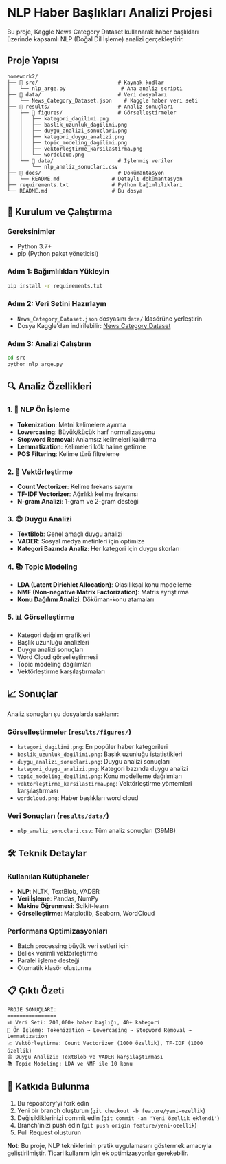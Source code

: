 # NLP Haber Başlıkları Analizi Projesi

Bu proje, Kaggle News Category Dataset kullanarak haber başlıkları üzerinde kapsamlı NLP (Doğal Dil İşleme) analizi gerçekleştirir.

## Proje Yapısı

```
homework2/
├── 📂 src/                          # Kaynak kodlar
│   └── nlp_arge.py                  # Ana analiz scripti
├── 📂 data/                         # Veri dosyaları
│   └── News_Category_Dataset.json    # Kaggle haber veri seti
├── 📂 results/                      # Analiz sonuçları
│   ├── 📂 figures/                  # Görselleştirmeler
│   │   ├── kategori_dagilimi.png
│   │   ├── baslik_uzunluk_dagilimi.png
│   │   ├── duygu_analizi_sonuclari.png
│   │   ├── kategori_duygu_analizi.png
│   │   ├── topic_modeling_dagilimi.png
│   │   ├── vektorleştirme_karsilastirma.png
│   │   └── wordcloud.png
│   └── 📂 data/                     # İşlenmiş veriler
│       └── nlp_analiz_sonuclari.csv
├── 📂 docs/                         # Dokümantasyon
│   └── README.md                 # Detaylı dokümantasyon
├── requirements.txt              # Python bağımlılıkları
└── README.md                     # Bu dosya
```

## 🚀 Kurulum ve Çalıştırma

### Gereksinimler
- Python 3.7+
- pip (Python paket yöneticisi)

### Adım 1: Bağımlılıkları Yükleyin
```bash
pip install -r requirements.txt
```

### Adım 2: Veri Setini Hazırlayın
- `News_Category_Dataset.json` dosyasını `data/` klasörüne yerleştirin
- Dosya Kaggle'dan indirilebilir: [News Category Dataset](https://www.kaggle.com/datasets/rmisra/news-category-dataset)

### Adım 3: Analizi Çalıştırın
```bash
cd src
python nlp_arge.py
```

## 🔍 Analiz Özellikleri

### 1. 📝 NLP Ön İşleme
- **Tokenization**: Metni kelimelere ayırma
- **Lowercasing**: Büyük/küçük harf normalizasyonu
- **Stopword Removal**: Anlamsız kelimeleri kaldırma
- **Lemmatization**: Kelimeleri kök haline getirme
- **POS Filtering**: Kelime türü filtreleme

### 2. 🔢 Vektörleştirme
- **Count Vectorizer**: Kelime frekans sayımı
- **TF-IDF Vectorizer**: Ağırlıklı kelime frekansı
- **N-gram Analizi**: 1-gram ve 2-gram desteği

### 3. 😊 Duygu Analizi
- **TextBlob**: Genel amaçlı duygu analizi
- **VADER**: Sosyal medya metinleri için optimize
- **Kategori Bazında Analiz**: Her kategori için duygu skorları

### 4. 📚 Topic Modeling
- **LDA (Latent Dirichlet Allocation)**: Olasılıksal konu modelleme
- **NMF (Non-negative Matrix Factorization)**: Matris ayrıştırma
- **Konu Dağılımı Analizi**: Döküman-konu atamaları

### 5. 📊 Görselleştirme
- Kategori dağılım grafikleri
- Başlık uzunluğu analizleri
- Duygu analizi sonuçları
- Word Cloud görselleştirmesi
- Topic modeling dağılımları
- Vektörleştirme karşılaştırmaları

## 📈 Sonuçlar

Analiz sonuçları şu dosyalarda saklanır:

### Görselleştirmeler (`results/figures/`)
- `kategori_dagilimi.png`: En popüler haber kategorileri
- `baslik_uzunluk_dagilimi.png`: Başlık uzunluğu istatistikleri
- `duygu_analizi_sonuclari.png`: Duygu analizi sonuçları
- `kategori_duygu_analizi.png`: Kategori bazında duygu analizi
- `topic_modeling_dagilimi.png`: Konu modelleme dağılımları
- `vektorleştirme_karsilastirma.png`: Vektörleştirme yöntemleri karşılaştırması
- `wordcloud.png`: Haber başlıkları word cloud

### Veri Sonuçları (`results/data/`)
- `nlp_analiz_sonuclari.csv`: Tüm analiz sonuçları (39MB)

## 🛠️ Teknik Detaylar

### Kullanılan Kütüphaneler
- **NLP**: NLTK, TextBlob, VADER
- **Veri İşleme**: Pandas, NumPy
- **Makine Öğrenmesi**: Scikit-learn
- **Görselleştirme**: Matplotlib, Seaborn, WordCloud

### Performans Optimizasyonları
- Batch processing büyük veri setleri için
- Bellek verimli vektörleştirme
- Paralel işleme desteği
- Otomatik klasör oluşturma

## 📋 Çıktı Özeti

```
PROJE SONUÇLARI:
================
📊 Veri Seti: 200,000+ haber başlığı, 40+ kategori
🔧 Ön İşleme: Tokenization → Lowercasing → Stopword Removal → Lemmatization
📈 Vektörleştirme: Count Vectorizer (1000 özellik), TF-IDF (1000 özellik)
😊 Duygu Analizi: TextBlob ve VADER karşılaştırması
📚 Topic Modeling: LDA ve NMF ile 10 konu
```

## 🤝 Katkıda Bulunma

1. Bu repository'yi fork edin
2. Yeni bir branch oluşturun (`git checkout -b feature/yeni-ozellik`)
3. Değişikliklerinizi commit edin (`git commit -am 'Yeni özellik eklendi'`)
4. Branch'inizi push edin (`git push origin feature/yeni-ozellik`)
5. Pull Request oluşturun



**Not**: Bu proje, NLP tekniklerinin pratik uygulamasını göstermek amacıyla geliştirilmiştir. Ticari kullanım için ek optimizasyonlar gerekebilir. 
